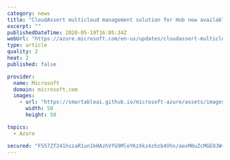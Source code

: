```yaml
---
category: news
title: "CloudAssert multicloud management solution for Hub now available"
excerpt: ""
publishedDateTime: 2020-05-19T16:05:34Z
webUrl: "https://azure.microsoft.com/en-us/updates/cloudassert-multicloud-management-solution-for-hub-now-available/"
type: article
quality: 2
heat: 2
published: false

provider:
  name: Microsoft
  domain: microsoft.com
  images:
    - url: "https://smartableai.github.io/microsoft-azure/assets/images/organizations/microsoft.com-50x50.jpg"
      width: 50
      height: 50

topics:
  - Azure

secured: "FS57Zf241hszaR1un1kHAzhVfG9MleYKzXkz4zhzb4Vhn/aoxM0uZcMGEOJW+CN4SoTAK74iBSUWFiH3kS8kdxlIpZxfg6YQ5oEZnwuo0BEG45lfN+2KTGHaFgMxWCyeazomw1M4P5G8jsLnwBDQeAbQrBmX3joBoRPBzxzxApH1kDLCTIjfI+dfRW0pp5MXH38v5rJwahTNURi3hlMmJiqqkdxcUdWnr2vjKhdpJ7z1BZYwvCp1GbS7siA0p0Eb5S9CEC+54/S1hF5+qSrdnLFIiOxeVhvWUqUNARrLIEVuEl54dwwn4thpHNiFsLJv9wVJJkCdUo8ugtPnfIC2PA==;XVKrp9EdQbYp4Tq6625JUg=="
---
```


